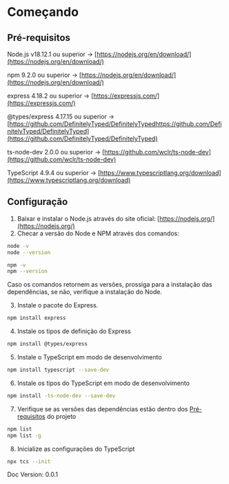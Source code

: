 # Começando

## Pré-requisitos

Node.js v18.12.1 ou superior → [https://nodejs.org/en/download/](https://nodejs.org/en/download/)

npm 9.2.0 ou superior → [https://nodejs.org/en/download/](https://nodejs.org/en/download/)

express 4.18.2 ou superior → [https://expressjs.com/](https://expressjs.com/)

@types/express 4.17.15 ou superior → [https://github.com/DefinitelyTyped/DefinitelyTypedhttps://github.com/DefinitelyTyped/DefinitelyTyped](https://github.com/DefinitelyTyped/DefinitelyTyped)

ts-node-dev 2.0.0 ou superior → [https://github.com/wclr/ts-node-dev](https://github.com/wclr/ts-node-dev)

TypeScript 4.9.4 ou superior → [https://www.typescriptlang.org/download](https://www.typescriptlang.org/download)

## Configuração

1. Baixar e instalar o Node.js através do site oficial: [https://nodejs.org/](https://nodejs.org/)
2. Checar a versão do Node e NPM através dos comandos: 

```bash
node -v
node --version

npm -v
npm --version
```

Caso os comandos retornem as versões, prossiga para a instalação das dependências, se não, verifique a instalação do Node.

3. Instale o pacote do Express.

```bash
npm install express
```

4. Instale os tipos de definição do Express

```bash
npm install @types/express
```

5. Instale o TypeScript em modo de desenvolvimento

```bash
npm install typescript --save-dev
```

6. Instale os tipos do TypeScript em modo de desenvolvimento

```bash
npm install -ts-node-dev --save-dev
```

7. Verifique se as versões das dependências estão dentro dos [Pré-requisitos](https://www.notion.so/Come-ando-622a93a0ce0b4ab2be37dc385b4cec20) do projeto

```bash
npm list
npm list -g
```

8. Inicialize as configurações do TypeScript

```bash
npx tcs --init
```

Doc Version: 0.0.1
